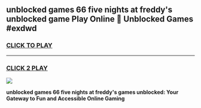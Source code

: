 
## unblocked games 66 five nights at freddy's unblocked game Play Online 👋 Unblocked Games #exdwd
<h3>
<a href="https://premium.freeplayer.one?title=unblocked_games_66_five_nights_at_freddy's&ref=21F">CLICK TO PLAY</a></h3>
<hr>

<h3>
<a href="https://premium.freeplayer.one?title=unblocked_games_66_five_nights_at_freddy's&ref=21F">CLICK 2 PLAY</a>
  
</h3>

<a href="https://premium.freeplayer.one?title=unblocked_games_66_five_nights_at_freddy's&ref=21F/"><img src="https://clearcache.store/games.png"></a>


**unblocked games 66 five nights at freddy's games unblocked: Your Gateway to Fun and Accessible Online Gaming**
